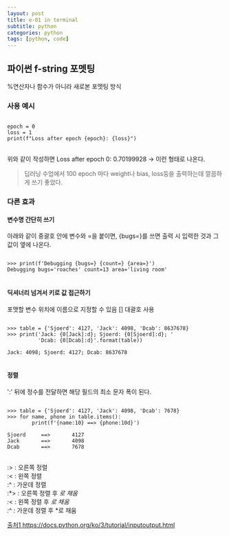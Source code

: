 ```yaml
---
layout: post
title: e-01 in terminal
subtitle: python
categories: python
tags: [python, code]
---
```


## 파이썬 f-string 포멧팅






























%연산자나 함수가 아니라 새로본 포멧팅 방식

### 사용 예시
<pre>
<code>
epoch = 0
loss = 1
print(f"Loss after epoch {epoch}: {loss}")
</code>
</pre>
위와 같이 작성하면 
Loss after epoch 0: 0.70199928 -> 이런 형태로 나온다.

> 딥러닝 수업에서 100 epoch 마다 weight나 bias, loss등을 출력하는데 깔끔하게 쓰기 좋았다.

### 다른 효과
#### 변수명 간단히 쓰기

아래와 같이 중괄호 안에 변수와 =을 붙이면,
{bugs=}를 쓰면 출력 시 입력한 것과 그 값이 옆에 나온다.

<pre>
<code>
>>> print(f'Debugging {bugs=} {count=} {area=}')
Debugging bugs='roaches' count=13 area='living room'
</code>
</pre>


#### 딕셔너리 넘겨서 키로 값 접근하기
포맷할 변수 위치에 이름으로 지정할 수 있음
[] 대괄호 사용
<pre>
<code>
>>> table = {'Sjoerd': 4127, 'Jack': 4098, 'Dcab': 8637678}
>>> print('Jack: {0[Jack]:d}; Sjoerd: {0[Sjoerd]:d}; '
          'Dcab: {0[Dcab]:d}'.format(table))

Jack: 4098; Sjoerd: 4127; Dcab: 8637678
</code>
</pre>



#### 정렬
':' 뒤에 정수를 전달하면 해당 필드의 최소 문자 폭이 된다. 
<pre>
<code>
>>> table = {'Sjoerd': 4127, 'Jack': 4098, 'Dcab': 7678}
>>> for name, phone in table.items():
        print(f'{name:10} ==> {phone:10d}')

Sjoerd     ==>       4127
Jack       ==>       4098
Dcab       ==>       7678
</code>
</pre>

:> : 오른쪽 정렬   
:< : 왼쪽 정렬   
:^ : 가운데 정렬   
:*> : 오른쪽 정렬 후 *로 채움   
:*< : 왼쪽 정렬 후 *로 채움   
:*^ : 가운데 정렬 후 *로 채움   

[출처1 ](https://docs.python.org/ko/3/tutorial/inputoutput.html) https://docs.python.org/ko/3/tutorial/inputoutput.html







